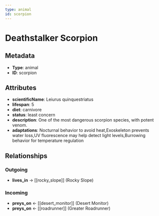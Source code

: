 ```yaml
---
type: animal
id: scorpion
---
```


# Deathstalker Scorpion

## Metadata

- **Type**: animal
- **ID**: scorpion

## Attributes

- **scientificName**: Leiurus quinquestriatus
- **lifespan**: 5
- **diet**: carnivore
- **status**: least concern
- **description**: One of the most dangerous scorpion species, with potent venom.
- **adaptations**: Nocturnal behavior to avoid heat,Exoskeleton prevents water loss,UV fluorescence may help detect light levels,Burrowing behavior for temperature regulation

## Relationships

### Outgoing

- **lives_in** → [[rocky_slope]] (Rocky Slope)

### Incoming

- **preys_on** ← [[desert_monitor]] (Desert Monitor)
- **preys_on** ← [[roadrunner]] (Greater Roadrunner)

